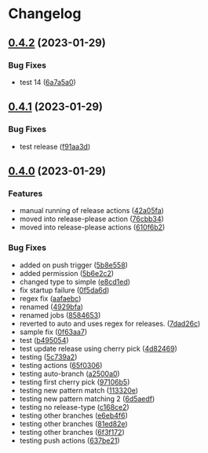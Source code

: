 # Changelog

## [0.4.2](https://github.com/ssuish/auto-release/compare/v0.4.1...v0.4.2) (2023-01-29)


### Bug Fixes

* test 14 ([6a7a5a0](https://github.com/ssuish/auto-release/commit/6a7a5a0d6d8baf01003c76632b4ba811dc421fc6))

## [0.4.1](https://github.com/ssuish/auto-release/compare/v0.4.0...v0.4.1) (2023-01-29)


### Bug Fixes

* test release ([f91aa3d](https://github.com/ssuish/auto-release/commit/f91aa3d32d8960621597df6b03d209682055e6c1))

## [0.4.0](https://github.com/ssuish/auto-release/compare/v0.3.5...v0.4.0) (2023-01-29)


### Features

* manual running of release actions ([42a05fa](https://github.com/ssuish/auto-release/commit/42a05faba90d7d58e44e2c10cc7cb62d1b4e30a0))
* moved into release-please action ([76cbb34](https://github.com/ssuish/auto-release/commit/76cbb3472f1664243d4df8f8deca5a6e39e13b3e))
* moved into release-please actions ([610f6b2](https://github.com/ssuish/auto-release/commit/610f6b2e4799e80dd7ea593fe68eb80770c77ad9))


### Bug Fixes

* added on push trigger ([5b8e558](https://github.com/ssuish/auto-release/commit/5b8e5589ff74b3f6bf18d672e911b8854e3d8c60))
* added permission ([5b6e2c2](https://github.com/ssuish/auto-release/commit/5b6e2c27f5dabb2e5dae33d7141c922d6fbef73b))
* changed type to simple ([e8cd1ed](https://github.com/ssuish/auto-release/commit/e8cd1ed41439579aaecff0e5a9e017b8e9d1b1ca))
* fix startup failure ([0f5da6d](https://github.com/ssuish/auto-release/commit/0f5da6da52bddf61dc4d53af0e0ab07dadbfb9dd))
* regex fix ([aafaebc](https://github.com/ssuish/auto-release/commit/aafaebc5f27e69e95b40c72044ffd881d5eec4a3))
* renamed ([4929bfa](https://github.com/ssuish/auto-release/commit/4929bfaa87675883a8704506db3d6ce5f907b098))
* renamed jobs ([8584653](https://github.com/ssuish/auto-release/commit/85846534c49f6d4908db55183eb80cb888f6fec7))
* reverted to auto and uses regex for releases. ([7dad26c](https://github.com/ssuish/auto-release/commit/7dad26c3d8136389667d6814f386232663e640eb))
* sample fix ([0f63aa7](https://github.com/ssuish/auto-release/commit/0f63aa7c2f405640547366b5f7be50bff41f01ad))
* test ([b495054](https://github.com/ssuish/auto-release/commit/b495054b59b99a18bc162a606b0fd810517cbc55))
* test update release using cherry pick ([4d82469](https://github.com/ssuish/auto-release/commit/4d82469f989d46ba7bb225e29e31eca5a3d01693))
* testing ([5c739a2](https://github.com/ssuish/auto-release/commit/5c739a25ac7d9bac53a30c655206bf9879773d38))
* testing actions ([65f0306](https://github.com/ssuish/auto-release/commit/65f0306bfdd41e9fcfd60ddc217ad1abaf1f4ef0))
* testing auto-branch ([a2500a0](https://github.com/ssuish/auto-release/commit/a2500a0700d0c95e513b5600538a5f4d71f73d26))
* testing first cherry pick ([97106b5](https://github.com/ssuish/auto-release/commit/97106b5b656942119ab48cc9bb70a551df98a6cb))
* testing new pattern match ([113320e](https://github.com/ssuish/auto-release/commit/113320e804dc43d0866b068e8b5b550896f7659e))
* testing new pattern matching 2 ([6d5aedf](https://github.com/ssuish/auto-release/commit/6d5aedfe5a58b543d9dc8b5b122614dc5849bf34))
* testing no release-type ([c168ce2](https://github.com/ssuish/auto-release/commit/c168ce2176665b84a831ed5463432252f7b0d6ce))
* testing other branches ([e6eb4f6](https://github.com/ssuish/auto-release/commit/e6eb4f66d6f5627a8d5dbb8d5bb5620660e4cc0b))
* testing other branches ([81ed82e](https://github.com/ssuish/auto-release/commit/81ed82e8169d2a608fbfc1e162bddafd7aeebf31))
* testing other branches ([6f3f172](https://github.com/ssuish/auto-release/commit/6f3f172b186e5a22f215546a2a54d3aed5893b1c))
* testing push actions ([637be21](https://github.com/ssuish/auto-release/commit/637be217afeffcd0edf809754838864323e70226))
